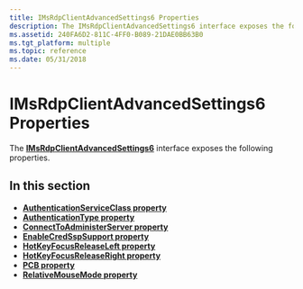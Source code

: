 ```yaml
---
title: IMsRdpClientAdvancedSettings6 Properties
description: The IMsRdpClientAdvancedSettings6 interface exposes the following properties.
ms.assetid: 240FA6D2-811C-4FF0-B089-21DAE0BB63B0
ms.tgt_platform: multiple
ms.topic: reference
ms.date: 05/31/2018
---
```


# IMsRdpClientAdvancedSettings6 Properties

The [**IMsRdpClientAdvancedSettings6**](imsrdpclientadvancedsettings6.md) interface exposes the following properties.

## In this section

-   [**AuthenticationServiceClass property**](imsrdpclientadvancedsettings6-authenticationserviceclass.md)
-   [**AuthenticationType property**](imsrdpclientadvancedsettings6-authenticationtype.md)
-   [**ConnectToAdministerServer property**](imsrdpclientadvancedsettings6-connecttoadministerserver.md)
-   [**EnableCredSspSupport property**](imsrdpclientadvancedsettings6-enablecredsspsupport.md)
-   [**HotKeyFocusReleaseLeft property**](imsrdpclientadvancedsettings6-hotkeyfocusreleaseleft.md)
-   [**HotKeyFocusReleaseRight property**](imsrdpclientadvancedsettings6-hotkeyfocusreleaseright.md)
-   [**PCB property**](imsrdpclientadvancedsettings6-pcb.md)
-   [**RelativeMouseMode property**](imsrdpclientadvancedsettings6-relativemousemode.md)

 

 




